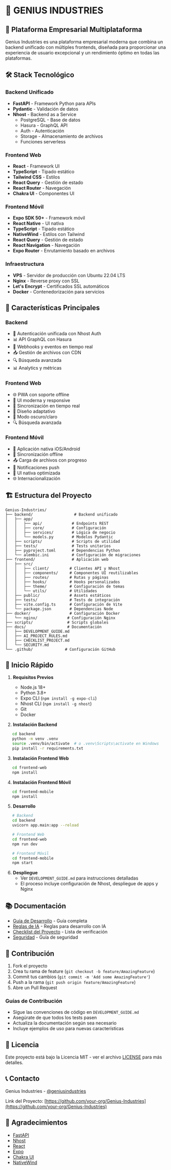 # 🚀 GENIUS INDUSTRIES

## 📱 Plataforma Empresarial Multiplataforma

Genius Industries es una plataforma empresarial moderna que combina un backend unificado con múltiples frontends, diseñada para proporcionar una experiencia de usuario excepcional y un rendimiento óptimo en todas las plataformas.

## 🛠️ Stack Tecnológico

### Backend Unificado
- **FastAPI** - Framework Python para APIs
- **Pydantic** - Validación de datos
- **Nhost** - Backend as a Service
  - PostgreSQL - Base de datos
  - Hasura - GraphQL API
  - Auth - Autenticación
  - Storage - Almacenamiento de archivos
  - Funciones serverless

### Frontend Web
- **React** - Framework UI
- **TypeScript** - Tipado estático
- **Tailwind CSS** - Estilos
- **React Query** - Gestión de estado
- **React Router** - Navegación
- **Chakra UI** - Componentes UI

### Frontend Móvil
- **Expo SDK 50+** - Framework móvil
- **React Native** - UI nativa
- **TypeScript** - Tipado estático
- **NativeWind** - Estilos con Tailwind
- **React Query** - Gestión de estado
- **React Navigation** - Navegación
- **Expo Router** - Enrutamiento basado en archivos

### Infraestructura
- **VPS** - Servidor de producción con Ubuntu 22.04 LTS
- **Nginx** - Reverse proxy con SSL
- **Let's Encrypt** - Certificados SSL automáticos
- **Docker** - Contenedorización para servicios

## 🚀 Características Principales

### Backend
- 🔐 Autenticación unificada con Nhost Auth
- 📊 API GraphQL con Hasura
- 🔄 Webhooks y eventos en tiempo real
- 📤 Gestión de archivos con CDN
- 🔍 Búsqueda avanzada
- 📊 Analytics y métricas

### Frontend Web
- 🌐 PWA con soporte offline
- 🎨 UI moderna y responsive
- 🔄 Sincronización en tiempo real
- 📱 Diseño adaptativo
- 🌙 Modo oscuro/claro
- 🔍 Búsqueda avanzada

### Frontend Móvil
- 📱 Aplicación nativa iOS/Android
- 🔄 Sincronización offline
- 📤 Carga de archivos con progreso
- 🔔 Notificaciones push
- 🎨 UI nativa optimizada
- 🌐 Internacionalización

## 🏗️ Estructura del Proyecto

```
Genius-Industries/
├── backend/                  # Backend unificado
│   ├── app/
│   │   ├── api/             # Endpoints REST
│   │   ├── core/            # Configuración
│   │   ├── services/        # Lógica de negocio
│   │   └── models.py        # Modelos Pydantic
│   ├── scripts/             # Scripts de utilidad
│   ├── tests/               # Tests unitarios
│   ├── pyproject.toml       # Dependencias Python
│   └── alembic.ini          # Configuración de migraciones
├── frontend/                # Aplicación web
│   ├── src/
│   │   ├── client/         # Clientes API y Nhost
│   │   ├── components/     # Componentes UI reutilizables
│   │   ├── routes/         # Rutas y páginas
│   │   ├── hooks/          # Hooks personalizados
│   │   ├── theme/          # Configuración de temas
│   │   └── utils/          # Utilidades
│   ├── public/             # Assets estáticos
│   ├── tests/              # Tests de integración
│   ├── vite.config.ts      # Configuración de Vite
│   └── package.json        # Dependencias Node
├── docker/                 # Configuración Docker
│   └── nginx/             # Configuración Nginx
├── scripts/               # Scripts globales
├── docs/                  # Documentación
│   ├── DEVELOPMENT_GUIDE.md
│   ├── AI_PROJECT_RULES.md
│   ├── CHECKLIST_PROJECT.md
│   └── SECURITY.md
└── .github/              # Configuración GitHub
```

## 🚀 Inicio Rápido

1. **Requisitos Previos**
   - Node.js 18+
   - Python 3.8+
   - Expo CLI (`npm install -g expo-cli`)
   - Nhost CLI (`npm install -g nhost`)
   - Git
   - Docker

2. **Instalación Backend**
```bash
   cd backend
   python -m venv .venv
   source .venv/bin/activate  # o .venv\Scripts\activate en Windows
   pip install -r requirements.txt
```

3. **Instalación Frontend Web**
```bash
   cd frontend-web
   npm install
   ```

4. **Instalación Frontend Móvil**
```bash
   cd frontend-mobile
   npm install
   ```

5. **Desarrollo**
```bash
   # Backend
   cd backend
   uvicorn app.main:app --reload

   # Frontend Web
   cd frontend-web
   npm run dev

   # Frontend Móvil
   cd frontend-mobile
   npm start
   ```

6. **Despliegue**
   - Ver `DEVELOPMENT_GUIDE.md` para instrucciones detalladas
   - El proceso incluye configuración de Nhost, despliegue de apps y Nginx

## 📚 Documentación

- [Guía de Desarrollo](DEVELOPMENT_GUIDE.md) - Guía completa
- [Reglas de IA](AI_PROJECT_RULES.md) - Reglas para desarrollo con IA
- [Checklist del Proyecto](CHECKLIST_PROJECT.md) - Lista de verificación
- [Seguridad](SECURITY.md) - Guía de seguridad

## 🤝 Contribución

1. Fork el proyecto
2. Crea tu rama de feature (`git checkout -b feature/AmazingFeature`)
3. Commit tus cambios (`git commit -m 'Add some AmazingFeature'`)
4. Push a la rama (`git push origin feature/AmazingFeature`)
5. Abre un Pull Request

### Guías de Contribución
- Sigue las convenciones de código en `DEVELOPMENT_GUIDE.md`
- Asegúrate de que todos los tests pasen
- Actualiza la documentación según sea necesario
- Incluye ejemplos de uso para nuevas características

## 📄 Licencia

Este proyecto está bajo la Licencia MIT - ver el archivo [LICENSE](LICENSE) para más detalles.

## 📞 Contacto

Genius Industries - [@geniusindustries](https://twitter.com/geniusindustries)

Link del Proyecto: [https://github.com/your-org/Genius-Industries](https://github.com/your-org/Genius-Industries)

## 🙏 Agradecimientos

- [FastAPI](https://fastapi.tiangolo.com)
- [Nhost](https://nhost.io)
- [React](https://reactjs.org)
- [Expo](https://expo.dev)
- [Chakra UI](https://chakra-ui.com)
- [NativeWind](https://www.nativewind.dev)
